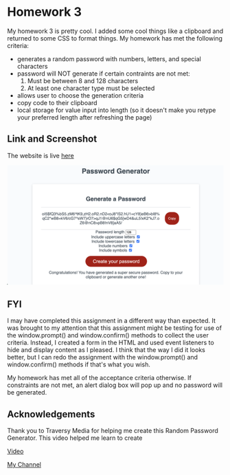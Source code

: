 # Homework 3

My homework 3 is pretty cool. I added some cool things like a clipboard
and returned to some CSS to format things. My homework has met the following
criteria:

- generates a random password with numbers, letters, and special characters
- password will NOT generate if certain contraints are not met:
  1. Must be between 8 and 128 characters
  2. At least one character type must be selected
- allows user to choose the generation criteria
- copy code to their clipboard
- local storage for value input into length (so it doesn't make you retype your preferred length after refreshing the page)

## Link and Screenshot

The website is live [here](https://dltorrise.github.io/Random-Password-Generator/)

![Screenshot of my password generator](Assets/Images/screenshot.png)

## FYI

I may have completed this assignment in a different way than expected. It was brought to my attention that this assignment might be testing for use of the window.prompt() and window.confirm() methods to collect the user criteria. Instead, I created a form in the HTML and used event listeners to hide and display content as I pleased. I think that the way I did it looks better, but I can redo the assignment with the window.prompt() and window.confirm() methods if that's what you wish. 

My homework has met all of the acceptance criteria otherwise. If constraints are not met, an alert dialog box will pop up and no password will be generated. 

## Acknowledgements 

Thank you to Traversy Media for helping me create this Random Password Generator. This video helped me learn to create 

[Video](https://www.youtube.com/watch?v=duNmhKgtcsI)

[My Channel](https://www.youtube.com/@TraversyMedia)



